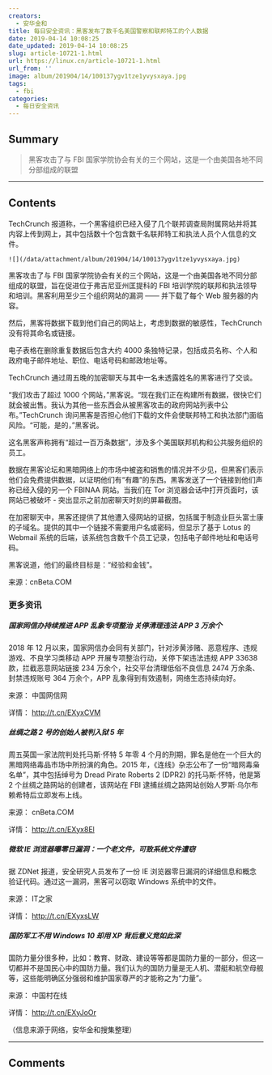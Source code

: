 ```yaml
---
creators:
  - 安华金和
title: 每日安全资讯：黑客发布了数千名美国警察和联邦特工的个人数据
date: 2019-04-14 10:08:25
date_updated: 2019-04-14 10:08:25
slug: article-10721-1.html
url: https://linux.cn/article-10721-1.html
url_from: ''
image: album/201904/14/100137ygv1tze1yvysxaya.jpg
tags:
  - fbi
categories:
  - 每日安全资讯
---
```


## Summary

> 黑客攻击了与 FBI 国家学院协会有关的三个网站，这是一个由美国各地不同分部组成的联盟

***

<!-- more -->

## Contents

TechCrunch 报道称，一个黑客组织已经入侵了几个联邦调查局附属网站并将其内容上传到网上，其中包括数十个包含数千名联邦特工和执法人员个人信息的文件。

`![](/data/attachment/album/201904/14/100137ygv1tze1yvysxaya.jpg)`

黑客攻击了与 FBI 国家学院协会有关的三个网站，这是一个由美国各地不同分部组成的联盟，旨在促进位于弗吉尼亚州匡提科的 FBI 培训学院的联邦和执法领导和培训。黑客利用至少三个组织网站的漏洞 —— 并下载了每个 Web 服务器的内容。

然后，黑客将数据下载到他们自己的网站上，考虑到数据的敏感性，TechCrunch 没有将其命名或链接。

电子表格在删除重复数据后包含大约 4000 条独特记录，包括成员名称、个人和政府电子邮件地址、职位、电话号码和邮政地址等。

TechCrunch 通过周五晚的加密聊天与其中一名未透露姓名的黑客进行了交谈。

“我们攻击了超过 1000 个网站，”黑客说。“现在我们正在构建所有数据，很快它们就会被出售。我认为其他一些东西会从被黑客攻击的政府网站列表中公布。”TechCrunch 询问黑客是否担心他们下载的文件会使联邦特工和执法部门面临风险。“可能，是的，”黑客说。

这名黑客声称拥有“超过一百万条数据”，涉及多个美国联邦机构和公共服务组织的员工。

数据在黑客论坛和黑暗网络上的市场中被盗和销售的情况并不少见，但黑客们表示他们会免费提供数据，以证明他们有“有趣”的东西。黑客发送了一个链接到他们声称已经入侵的另一个 FBINAA 网站。当我们在 Tor 浏览器会话中打开页面时，该网站已被破坏 - 突出显示之前加密聊天时刻的屏幕截图。

在加密聊天中，黑客还提供了其他遭入侵网站的证据，包括属于制造业巨头富士康的子域名。提供的其中一个链接不需要用户名或密码，但显示了基于 Lotus 的 Webmail 系统的后端，该系统包含数千个员工记录，包括电子邮件地址和电话号码。

黑客说道，他们的最终目标是：“经验和金钱”。

来源：cnBeta.COM

### 更多资讯

##### 国家网信办持续推进 APP 乱象专项整治 关停清理违法 APP 3 万余个

2018 年 12 月以来，国家网信办会同有关部门，针对涉黄涉赌、恶意程序、违规游戏、不良学习类移动 APP 开展专项整治行动，关停下架违法违规 APP 33638 款，拦截恶意网站链接 234 万余个，社交平台清理低俗不良信息 2474 万余条、封禁违规账号 364 万余个，APP 乱象得到有效遏制，网络生态持续向好。

来源： 中国网信网

详情： <http://t.cn/EXyxCVM> 

##### 丝绸之路 2 号的创始人被判入狱 5 年

周五英国一家法院判处托马斯·怀特 5 年零 4 个月的刑期，罪名是他在一个巨大的黑暗网络毒品市场中所扮演的角色。2015 年，《连线》杂志公布了一份“暗网毒枭名单”，其中包括绰号为 Dread Pirate Roberts 2 (DPR2) 的托马斯·怀特，他是第 2 个丝绸之路网站的创建者，该网站在 FBI 逮捕丝绸之路网站创始人罗斯·乌尔布赖希特后立即发布上线。

来源： cnBeta.COM

详情： <http://t.cn/EXyx8El> 

##### 微软 IE 浏览器曝零日漏洞：一个老文件，可致系统文件遭窃

据 ZDNet 报道，安全研究人员发布了一份 IE 浏览器零日漏洞的详细信息和概念验证代码。通过这一漏洞，黑客可以窃取 Windows 系统中的文件。

来源： IT之家

详情： <http://t.cn/EXyxsLW> 

##### 国防军工不用 Windows 10 却用 XP 背后意义竞如此深

国防力量分很多种，比如：教育、财政、建设等等都是国防力量的一部分，但这一切都并不是国民心中的国防力量。我们认为的国防力量是无人机、潜艇和航空母舰等，这些能明确区分强弱和维护国家尊严的才能称之为“力量”。

来源： 中国村在线

详情： <http://t.cn/EXyJoOr> 

（信息来源于网络，安华金和搜集整理）

***

## Comments
